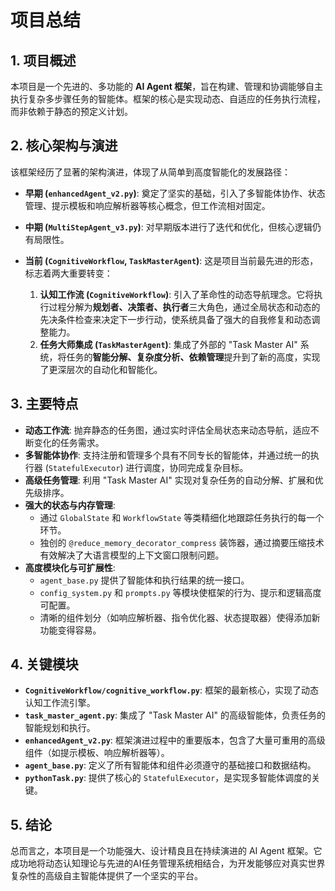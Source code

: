 # 项目总结

## 1. 项目概述

本项目是一个先进的、多功能的 **AI Agent 框架**，旨在构建、管理和协调能够自主执行复杂多步骤任务的智能体。框架的核心是实现动态、自适应的任务执行流程，而非依赖于静态的预定义计划。

## 2. 核心架构与演进

该框架经历了显著的架构演进，体现了从简单到高度智能化的发展路径：

- **早期 (`enhancedAgent_v2.py`)**: 奠定了坚实的基础，引入了多智能体协作、状态管理、提示模板和响应解析器等核心概念，但工作流相对固定。

- **中期 (`MultiStepAgent_v3.py`)**: 对早期版本进行了迭代和优化，但核心逻辑仍有局限性。

- **当前 (`CognitiveWorkflow`, `TaskMasterAgent`)**: 这是项目当前最先进的形态，标志着两大重要转变：
    1.  **认知工作流 (`CognitiveWorkflow`)**: 引入了革命性的动态导航理念。它将执行过程分解为**规划者、决策者、执行者**三大角色，通过全局状态和动态的先决条件检查来决定下一步行动，使系统具备了强大的自我修复和动态调整能力。
    2.  **任务大师集成 (`TaskMasterAgent`)**: 集成了外部的 "Task Master AI" 系统，将任务的**智能分解、复杂度分析、依赖管理**提升到了新的高度，实现了更深层次的自动化和智能化。

## 3. 主要特点

- **动态工作流**: 抛弃静态的任务图，通过实时评估全局状态来动态导航，适应不断变化的任务需求。
- **多智能体协作**: 支持注册和管理多个具有不同专长的智能体，并通过统一的执行器 (`StatefulExecutor`) 进行调度，协同完成复杂目标。
- **高级任务管理**: 利用 "Task Master AI" 实现对复杂任务的自动分解、扩展和优先级排序。
- **强大的状态与内存管理**:
    - 通过 `GlobalState` 和 `WorkflowState` 等类精细化地跟踪任务执行的每一个环节。
    - 独创的 `@reduce_memory_decorator_compress` 装饰器，通过摘要压缩技术有效解决了大语言模型的上下文窗口限制问题。
- **高度模块化与可扩展性**:
    - `agent_base.py` 提供了智能体和执行结果的统一接口。
    - `config_system.py` 和 `prompts.py` 等模块使框架的行为、提示和逻辑高度可配置。
    - 清晰的组件划分（如响应解析器、指令优化器、状态提取器）使得添加新功能变得容易。

## 4. 关键模块

- **`CognitiveWorkflow/cognitive_workflow.py`**: 框架的最新核心，实现了动态认知工作流引擎。
- **`task_master_agent.py`**: 集成了 "Task Master AI" 的高级智能体，负责任务的智能规划和执行。
- **`enhancedAgent_v2.py`**: 框架演进过程中的重要版本，包含了大量可重用的高级组件（如提示模板、响应解析器等）。
- **`agent_base.py`**: 定义了所有智能体和组件必须遵守的基础接口和数据结构。
- **`pythonTask.py`**: 提供了核心的 `StatefulExecutor`，是实现多智能体调度的关键。

## 5. 结论

总而言之，本项目是一个功能强大、设计精良且在持续演进的 AI Agent 框架。它成功地将动态认知理论与先进的AI任务管理系统相结合，为开发能够应对真实世界复杂性的高级自主智能体提供了一个坚实的平台。
